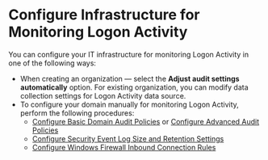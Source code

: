 # Configure Infrastructure for Monitoring Logon Activity

You can configure your IT infrastructure for monitoring Logon Activity in one of the following ways:

- When creating an organization — select the **Adjust audit settings automatically** option. For
  existing organization, you can modify data collection settings for Logon Activity data source.
- To configure your domain manually for monitoring Logon Activity, perform the following procedures:
    - [Configure Basic Domain Audit Policies](basicauditpolicies.md) or
      [Configure Advanced Audit Policies](advancedaudit.md)
    - [Configure Security Event Log Size and Retention Settings](securitylogsize.md)
    - [Configure Windows Firewall Inbound Connection Rules](firewallrules.md)
